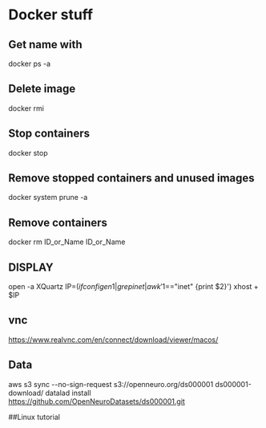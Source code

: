 # Docker stuff

## Get name with
docker ps -a

## Delete image
docker rmi <image name>

## Stop containers
docker stop

## Remove stopped containers and unused images
docker system prune -a

## Remove containers
docker rm ID_or_Name ID_or_Name

## DISPLAY
open -a XQuartz
IP=$(ifconfig en1 | grep inet | awk '$1=="inet" {print $2}')
xhost + $IP

## vnc
https://www.realvnc.com/en/connect/download/viewer/macos/

## Data
aws s3 sync --no-sign-request s3://openneuro.org/ds000001 ds000001-download/
datalad install https://github.com/OpenNeuroDatasets/ds000001.git

##Linux tutorial

